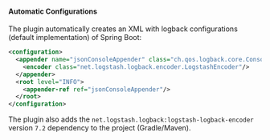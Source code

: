 #### **Automatic Configurations**

The plugin automatically creates an XML with logback configurations (default implementation) of Spring Boot:

```xml
<configuration>
  <appender name="jsonConsoleAppender" class="ch.qos.logback.core.ConsoleAppender">
    <encoder class="net.logstash.logback.encoder.LogstashEncoder"/>
  </appender>
  <root level="INFO">
    <appender-ref ref="jsonConsoleAppender"/>
  </root>
</configuration>
```

The plugin also adds the `net.logstash.logback:logstash-logback-encoder` version `7.2` dependency to the project (Gradle/Maven).
